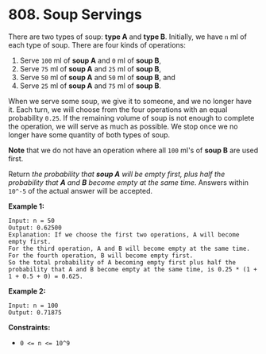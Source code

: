 # 808. Soup Servings

There are two types of soup: **type A** and **type B**. Initially, we have `n` ml of each type of soup. There are four kinds of operations:

1. Serve `100` ml of **soup A** and `0` ml of **soup B**,
2. Serve `75` ml of **soup A** and `25` ml of **soup B**,
3. Serve `50` ml of **soup A** and `50` ml of **soup B**, and
4. Serve `25` ml of **soup A** and `75` ml of **soup B**.

When we serve some soup, we give it to someone, and we no longer have it. Each turn, we will choose from the four operations with an equal  probability `0.25`. If the remaining volume of soup is not  enough to complete the operation, we will serve as much as possible. We  stop once we no longer have some quantity of both types of soup.

**Note** that we do not have an operation where all `100` ml's of **soup B** are used first.

Return *the probability that **soup A** will be empty first, plus half the probability that **A** and **B** become empty at the same time*. Answers within `10^-5` of the actual answer will be accepted.

**Example 1:**

```()
Input: n = 50
Output: 0.62500
Explanation: If we choose the first two operations, A will become empty first.
For the third operation, A and B will become empty at the same time.
For the fourth operation, B will become empty first.
So the total probability of A becoming empty first plus half the probability that A and B become empty at the same time, is 0.25 * (1 + 1 + 0.5 + 0) = 0.625.
```

**Example 2:**

```()
Input: n = 100
Output: 0.71875
```

**Constraints:**

- `0 <= n <= 10^9`
